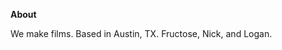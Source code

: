 **About**

We make films. Based in Austin, TX. Fructose, Nick, and Logan.
<br /><br /><br /><br /><br /><br />
